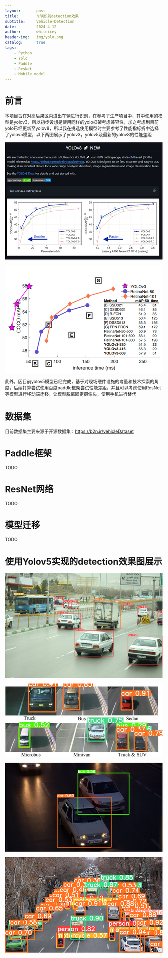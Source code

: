 ```yaml
---
layout:       post
title:        车辆识别detection效果
subtitle:     Vehicle-Detection
date:         2024-4-12
author:       whiteicey
header-img:   img/yolo.png
catalog:      true
tags:
    - Python
    - Yolo
    - Paddle
    - ResNet
    - Mobile model
---
```


# 前言

本项目旨在对高后果区内进出车辆进行识别，在参考了生产项目中，其中使用的模型是yolov3，所以初步设想是使用同样的yolo框架考虑兼容性，加之考虑到目前yolo已经更新至yolov8，所以我在挑选使用模型时主要参考了性能指标折中选择了yolov5模型，以下两图展示了yolov3，yolov5及最新的yolov8的性能差距

![yolov8](/img/yolov8.png)

![yolov3](/img/yolov3.png)

此外，因目前yolov5模型已经完成，基于对现场硬件设施的考量和技术探索的角度，后续打算尝试使用百度paddle框架尝试性能差距，并且可以考虑使用ResNet等模型进行移动端迁移，让模型脱离固定摄像头，使用手机进行替代


# 数据集

目前数据集主要来源于开源数据集：https://b2n.ir/vehicleDataset

# Paddle框架

TODO

# ResNet网络

TODO

# 模型迁移

TODO

# 使用Yolov5实现的detection效果图展示

![resualt1](/img/imtest13.JPG)

![resualt2](/img/imtest14.JPG)

![resualt3](/img/imtest16.png)

![resualt4](/img/imtest17.png)